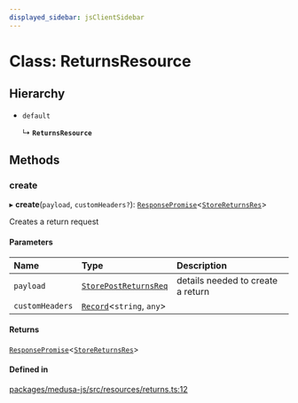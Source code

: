 ```yaml
---
displayed_sidebar: jsClientSidebar
---
```


# Class: ReturnsResource

## Hierarchy

- `default`

  ↳ **`ReturnsResource`**

## Methods

### create

▸ **create**(`payload`, `customHeaders?`): [`ResponsePromise`](../modules/internal-12.md#responsepromise)<[`StoreReturnsRes`](../modules/internal-8.internal.md#storereturnsres)\>

Creates a return request

#### Parameters

| Name | Type | Description |
| :------ | :------ | :------ |
| `payload` | [`StorePostReturnsReq`](internal-8.internal.StorePostReturnsReq.md) | details needed to create a return |
| `customHeaders` | [`Record`](../modules/internal.md#record)<`string`, `any`\> |  |

#### Returns

[`ResponsePromise`](../modules/internal-12.md#responsepromise)<[`StoreReturnsRes`](../modules/internal-8.internal.md#storereturnsres)\>

#### Defined in

[packages/medusa-js/src/resources/returns.ts:12](https://github.com/medusajs/medusa/blob/c4ac5e6959/packages/medusa-js/src/resources/returns.ts#L12)
